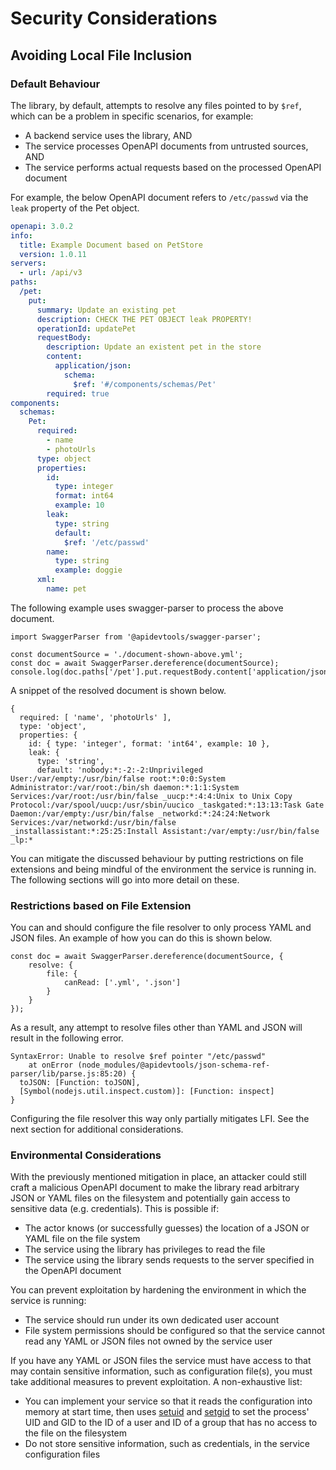 # Security Considerations

## Avoiding Local File Inclusion

### Default Behaviour

The library, by default, attempts to resolve any files pointed to by `$ref`, which can be a problem in specific scenarios, for example:

 * A backend service uses the library, AND
 * The service processes OpenAPI documents from untrusted sources, AND
 * The service performs actual requests based on the processed OpenAPI document

For example, the below OpenAPI document refers to `/etc/passwd` via the `leak` property of the Pet object.

```yaml
openapi: 3.0.2
info:
  title: Example Document based on PetStore
  version: 1.0.11
servers:
  - url: /api/v3
paths:
  /pet:
    put:
      summary: Update an existing pet
      description: CHECK THE PET OBJECT leak PROPERTY!
      operationId: updatePet
      requestBody:
        description: Update an existent pet in the store
        content:
          application/json:
            schema:
              $ref: '#/components/schemas/Pet'
        required: true
components:
  schemas:
    Pet:
      required:
        - name
        - photoUrls
      type: object
      properties:
        id:
          type: integer
          format: int64
          example: 10
        leak:
          type: string
          default: 
            $ref: '/etc/passwd'
        name:
          type: string
          example: doggie
      xml:
        name: pet
```

The following example uses swagger-parser to process the above document.

```
import SwaggerParser from '@apidevtools/swagger-parser';

const documentSource = './document-shown-above.yml';
const doc = await SwaggerParser.dereference(documentSource);
console.log(doc.paths['/pet'].put.requestBody.content['application/json'].schema);
```

A snippet of the resolved document is shown below.

```
{
  required: [ 'name', 'photoUrls' ],
  type: 'object',
  properties: {
    id: { type: 'integer', format: 'int64', example: 10 },
    leak: {
      type: 'string',
      default: 'nobody:*:-2:-2:Unprivileged User:/var/empty:/usr/bin/false root:*:0:0:System Administrator:/var/root:/bin/sh daemon:*:1:1:System Services:/var/root:/usr/bin/false _uucp:*:4:4:Unix to Unix Copy Protocol:/var/spool/uucp:/usr/sbin/uucico _taskgated:*:13:13:Task Gate Daemon:/var/empty:/usr/bin/false _networkd:*:24:24:Network Services:/var/networkd:/usr/bin/false _installassistant:*:25:25:Install Assistant:/var/empty:/usr/bin/false _lp:*
```

You can mitigate the discussed behaviour by putting restrictions on file extensions and being mindful of the environment the service is running in. The following sections will go into more detail on these.

### Restrictions based on File Extension

You can and should configure the file resolver to only process YAML and JSON files. An example of how you can do this is shown below.

```
const doc = await SwaggerParser.dereference(documentSource, {
    resolve: {
        file: {
            canRead: ['.yml', '.json']
        }
    }
});
```

As a result, any attempt to resolve files other than YAML and JSON will result in the following error.

```
SyntaxError: Unable to resolve $ref pointer "/etc/passwd"
    at onError (node_modules/@apidevtools/json-schema-ref-parser/lib/parse.js:85:20) {
  toJSON: [Function: toJSON],
  [Symbol(nodejs.util.inspect.custom)]: [Function: inspect]
}
```

Configuring the file resolver this way only partially mitigates LFI. See the next section for additional considerations.

### Environmental Considerations

With the previously mentioned mitigation in place, an attacker could still craft a malicious OpenAPI document to make the library read arbitrary JSON or YAML files on the filesystem and potentially gain access to sensitive data (e.g. credentials). This is possible if:

 * The actor knows (or successfully guesses) the location of a JSON or YAML file on the file system
 * The service using the library has privileges to read the file
 * The service using the library sends requests to the server specified in the OpenAPI document

You can prevent exploitation by hardening the environment in which the service is running:

 * The service should run under its own dedicated user account
 * File system permissions should be configured so that the service cannot read any YAML or JSON files not owned by the service user

If you have any YAML or JSON files the service must have access to that may contain sensitive information, such as configuration file(s), you must take additional measures to prevent exploitation. A non-exhaustive list:

 * You can implement your service so that it reads the configuration into memory at start time, then uses [setuid](https://nodejs.org/api/process.html#processsetuidid) and [setgid](https://nodejs.org/api/process.html#processsetgidid) to set the process' UID and GID to the ID of a user and ID of a group that has no access to the file on the filesystem
 * Do not store sensitive information, such as credentials, in the service configuration files
